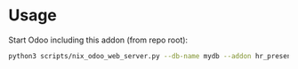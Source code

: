 # Usage

Start Odoo including this addon (from repo root):

```bash
python3 scripts/nix_odoo_web_server.py --db-name mydb --addon hr_presence
```
